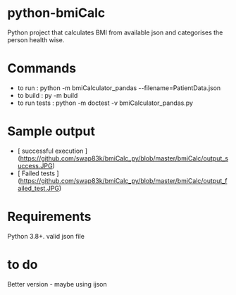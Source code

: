 # python-bmiCalc

Python project that calculates BMI from available json and categorises the person health wise.

# Commands
- to run : python -m bmiCalculator_pandas --filename=PatientData.json
- to build : py -m build
- to run tests : python -m doctest -v bmiCalculator_pandas.py

# Sample output
- [ successful execution ] (https://github.com/swap83k/bmiCalc_py/blob/master/bmiCalc/output_success.JPG)
- [ Failed tests ] (https://github.com/swap83k/bmiCalc_py/blob/master/bmiCalc/output_failed_test.JPG)

# Requirements

Python 3.8+.
valid json file

# to do
Better version - maybe using ijson